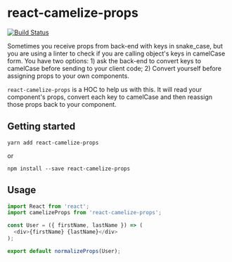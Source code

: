 # react-camelize-props
[![Build Status](https://travis-ci.org/willian/react-camelize-props.svg?branch=master)](https://travis-ci.org/willian/react-camelize-props)

Sometimes you receive props from back-end with keys in snake_case, but you are
using a linter to check if you are calling object's keys in camelCase form. You
have two options: 1) ask the back-end to convert keys to camelCase before
sending to your client code; 2) Convert yourself before assigning props to your
own components.

`react-camelize-props` is a HOC to help us with this. It will read your
component's props, convert each key to camelCase and then reassign those props
back to your component.

## Getting started

```
yarn add react-camelize-props
```
or
```
npm install --save react-camelize-props
```

## Usage

```javascript
import React from 'react';
import camelizeProps from 'react-camelize-props';

const User = ({ firstName, lastName }) => (
  <div>{firstName} {lastName}</div>
);

export default normalizeProps(User);
```
